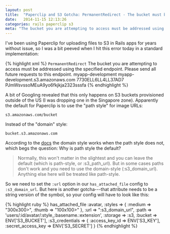 ```yaml
---
layout: post
title:  "Paperclip and S3 Gotcha: PermanentRedirect - The bucket must be addressed using the specified endpoint"
date:   2014-11-15 12:13:26
categories: rails paperclip s3
meta: "The bucket you are attempting to access must be addressed using the specified endpoint. Please send all future requests to this endpoint."
---
```

I've been using Paperclip for uploading files to S3 in Rails apps for years without
issue, so I was a bit peeved when I hit this error today in a standard
implementation:

{% highlight xml %}
<Error>
  <Code>PermanentRedirect</Code>
  <Message>
    The bucket you are attempting to access must be addressed using the specified endpoint. Please send all future requests to this endpoint.
  </Message>
  <Bucket>myapp-development</Bucket>
  <Endpoint>myapp-development.s3.amazonaws.com</Endpoint>
  <RequestId>7730ELL6LL4LL37AD7</RequestId>
  <HostId>
    PJmWsvssoMEuA9yo6fkjkja2323sssfa
  </HostId>
</Error>
{% endhighlight %}

A bit of Googling revealed that this only happens on S3 buckets provisioned
outside of the US (I was dropping one in the Singapore zone). Apparently the
default for Paperclip is to use the "path style" for image URLs:

    s3.amazonaws.com/bucket

Instead of the "domain" style:

    bucket.s3.amazonaws.com

According to the [docs][docs] the domain style works when the path style does
not, which begs the question: Why is path style the default?

> Normally, this won't matter in the slightest and you can leave the default
(which is path-style, or :s3_path_url). But in some cases paths don't work and
you need to use the domain-style (:s3_domain_url). Anything else here will be
treated like path-style.

So we need to set the `:url` option in our `has_attached_file` config to
`:s3_domain_url`. But here is another gotcha---that attribute needs to be a
string version of the symbol, so your config will have to look like this:

{% highlight ruby %}
has_attached_file :avatar,
    :styles => { :medium => "300x300>", :thumb => "100x100>" },
    :url => ":s3_domain_url",
    :path => 'users/:id/avatar/:style_:basename.:extension',
    :storage => :s3,
    :bucket => ENV['S3_BUCKET'],
    :s3_credentials => {
      :access_key_id => ENV['S3_KEY'],
      :secret_access_key => ENV['S3_SECRET']
    }
{% endhighlight %}

[docs]: http://www.rubydoc.info/gems/paperclip/Paperclip/Storage/S3
